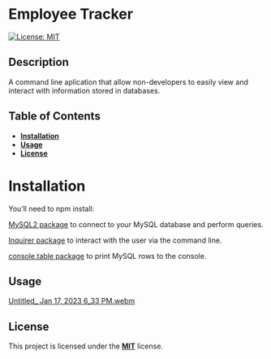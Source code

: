 # Employee Tracker

[![License: MIT](https://img.shields.io/badge/License-MIT-yellow.svg)](https://opensource.org/licenses/MIT)

## Description

A command line aplication that allow non-developers to easily view and interact with information stored in databases.

## Table of Contents

- [**Installation**](#installation)
- [**Usage**](#usage)
- [**License**](#license)


# Installation

You’ll need to npm install:

[MySQL2 package](https://www.npmjs.com/package/mysql2) to connect to your MySQL database and perform queries.

[Inquirer package](https://www.npmjs.com/package/inquirer/v/8.2.4) to interact with the user via the command line.

[console.table package](https://www.npmjs.com/package/console.table) to print MySQL rows to the console.


## Usage


[Untitled_ Jan 17, 2023 6_33 PM.webm](https://user-images.githubusercontent.com/113136342/213037245-0539a585-e467-4260-a2bb-2b787b0dea09.webm)


## License

This project is licensed under the [**MIT**](https://opensource.org/licenses/MIT) license.
